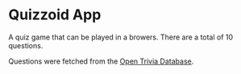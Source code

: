 # Quizzoid App
A quiz game that can be played in a browers. There are a total of 10 questions.


Questions were fetched from the [Open Trivia Database](https://opentdb.com).